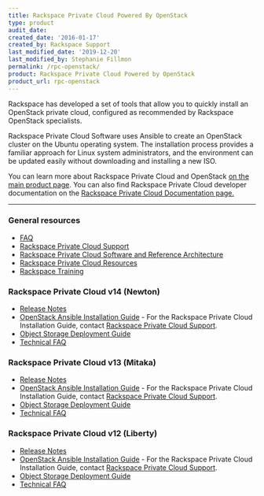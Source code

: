 ```yaml
---
title: Rackspace Private Cloud Powered By OpenStack
type: product
audit_date:
created_date: '2016-01-17'
created_by: Rackspace Support
last_modified_date: '2019-12-20'
last_modified_by: Stephanie Fillmon
permalink: /rpc-openstack/
product: Rackspace Private Cloud Powered by OpenStack
product_url: rpc-openstack
---
```


Rackspace has developed a set of tools that allow you to quickly install an OpenStack private cloud, configured as recommended by Rackspace OpenStack specialists.

Rackspace Private Cloud Software uses Ansible to create an OpenStack cluster on the Ubuntu operating system. The installation process provides a familiar approach for Linux system administrators, and the environment can be updated easily without downloading and installing a new ISO.

You can learn more about Rackspace Private Cloud and OpenStack [on the main product page](https://www.rackspace.com/openstack/private). You can also find Rackspace Private Cloud developer documentation on the [Rackspace Private Cloud Documentation page.](https://docs.rackspace.com/docs/#docs-private-cloud)

<hr />

###  General resources

- [FAQ](/how-to/rpc-openstack-faq/)
- [Rackspace Private Cloud Support](https://www.rackspace.com/support)
- [Rackspace Private Cloud Software and Reference Architecture](https://www.rackspace.com/openstack/private/openstack)
- [Rackspace Private Cloud Resources](https://www.rackspace.com/cloud/private)
- [Rackspace Training](https://www.rackspace.com/openstack/private/training)

###  Rackspace Private Cloud v14 (Newton)

- [Release Notes](https://docs.rackspace.com/docs/private-cloud/rpc/v14/rpc-releasenotes/)
- [OpenStack Ansible Installation Guide](https://docs.openstack.org/developer/openstack-ansible/newton/) - For the Rackspace Private Cloud Installation Guide, contact [Rackspace Private Cloud Support](https://www.rackspace.com/support).
- [Object Storage Deployment Guide](https://docs.rackspace.com/docs/private-cloud/rpc/v14/rpc-swift)
- [Technical FAQ](https://docs.rackspace.com/docs/private-cloud/rpc/v14/rpc-faq-external/)

###  Rackspace Private Cloud v13 (Mitaka)

- [Release Notes](https://docs.rackspace.com/docs/private-cloud/rpc/v13/rpc-releasenotes/)
- [OpenStack Ansible Installation Guide](https://docs.openstack.org/developer/openstack-ansible/mitaka/) - For the Rackspace Private Cloud Installation Guide, contact [Rackspace Private Cloud Support](https://www.rackspace.com/support).
- [Object Storage Deployment Guide](https://docs.rackspace.com/docs/private-cloud/rpc/v13/rpc-swift)
- [Technical FAQ](https://docs.rackspace.com/docs/private-cloud/rpc/v13/rpc-faq-external/)

###  Rackspace Private Cloud v12 (Liberty)

- [Release Notes](https://docs.rackspace.com/docs/private-cloud/rpc/v12/rpc-releasenotes/)
- [OpenStack Ansible Installation Guide](https://docs.openstack.org/developer/openstack-ansible/liberty/) - For the Rackspace Private Cloud Installation Guide, contact [Rackspace Private Cloud Support](https://www.rackspace.com/support).
- [Object Storage Deployment Guide](https://docs.rackspace.com/docs/private-cloud/rpc/v12/rpc-swift)
- [Technical FAQ](https://docs.rackspace.com/docs/private-cloud/rpc/v12/rpc-faq-external/)
